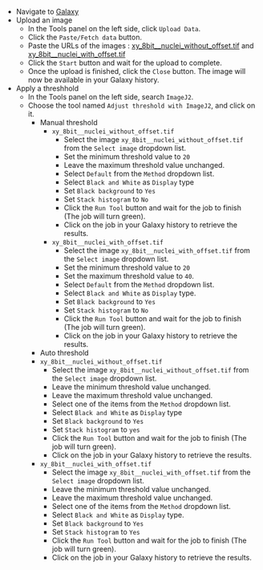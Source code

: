 - Navigate to [Galaxy](https://usergalaxy.eu)
- Upload an image
    - In the Tools panel on the left side, click `Upload Data`.
    - Click the `Paste/Fetch data` button.
    - Paste the URLs of the images : [xy_8bit__nuclei_without_offset.tif](https://github.com/NEUBIAS/training-resources/raw/master/image_data/xy_8bit__nuclei_without_offset.tif) and [xy_8bit__nuclei_with_offset.tif](https://github.com/NEUBIAS/training-resources/raw/master/image_data/xy_8bit__nuclei_with_offset.tif)
    - Click the `Start` button and wait for the upload to complete.
    - Once the upload is finished, click the `Close` button. The image will now be available in your Galaxy history.
- Apply a threshhold
  - In the Tools panel on the left side, search `ImageJ2`.
  - Choose the tool named `Adjust threshold with ImageJ2`, and click on it.
    - Manual threshold
      - `xy_8bit__nuclei_without_offset.tif`
        - Select the image `xy_8bit__nuclei_without_offset.tif` from the `Select image` dropdown list.
        - Set the minimum threshold value to `20`
        - Leave the maximum threshold value unchanged.
        - Select `Default` from the `Method` dropdown list.
        - Select `Black and White` as `Display` type
        - Set `Black background` to `Yes`
        - Set `Stack histogram` to `No`
        - Click the `Run Tool` button and wait for the job to finish (The job will turn green).
        - Click on the job in your Galaxy history to retrieve the results.
      - `xy_8bit__nuclei_with_offset.tif`
        - Select the image `xy_8bit__nuclei_with_offset.tif` from the `Select image` dropdown list.
        - Set the minimum threshold value to `20`
        - Set the maximum threshold value to `40`.
        - Select `Default` from the `Method` dropdown list.
        - Select `Black and White` as `Display` type.
        - Set `Black background` to `Yes`
        - Set `Stack histogram` to `No`
        - Click the `Run Tool` button and wait for the job to finish (The job will turn green).
        - Click on the job in your Galaxy history to retrieve the results.   
    - Auto threshold
    - `xy_8bit__nuclei_without_offset.tif`
      - Select the image `xy_8bit__nuclei_without_offset.tif` from the `Select image` dropdown list.
      - Leave the minimum threshold value unchanged.
      - Leave the maximum threshold value unchanged.
      - Select one of the items from the `Method` dropdown list.
      - Select `Black and White` as `Display` type
      - Set `Black background` to `Yes`
      - Set `Stack histogram` to `yes`
      - Click the `Run Tool` button and wait for the job to finish (The job will turn green).
      - Click on the job in your Galaxy history to retrieve the results.
    - `xy_8bit__nuclei_with_offset.tif`
      - Select the image `xy_8bit__nuclei_with_offset.tif` from the `Select image` dropdown list.
      - Leave the minimum threshold value unchanged.
      - Leave the maximum threshold value unchanged.
      - Select one of the items from the `Method` dropdown list.
      - Select `Black and White` as `Display` type.
      - Set `Black background` to `Yes`
      - Set `Stack histogram` to `Yes`
      - Click the `Run Tool` button and wait for the job to finish (The job will turn green).
      - Click on the job in your Galaxy history to retrieve the results.   